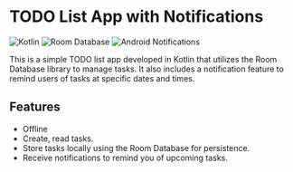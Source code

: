 
# TODO List App with Notifications 

![Kotlin](https://img.shields.io/badge/Kotlin-orange)
![Room Database](https://img.shields.io/badge/Room%20Database-blue)
![Android Notifications](https://img.shields.io/badge/Notifications-Yes-green)

This is a simple TODO list app developed in Kotlin that utilizes the Room Database library to manage tasks. It also includes a notification feature to remind users of tasks at specific dates and times.

## Features

- Offline
- Create, read tasks.
- Store tasks locally using the Room Database for persistence.
- Receive notifications to remind you of upcoming tasks.